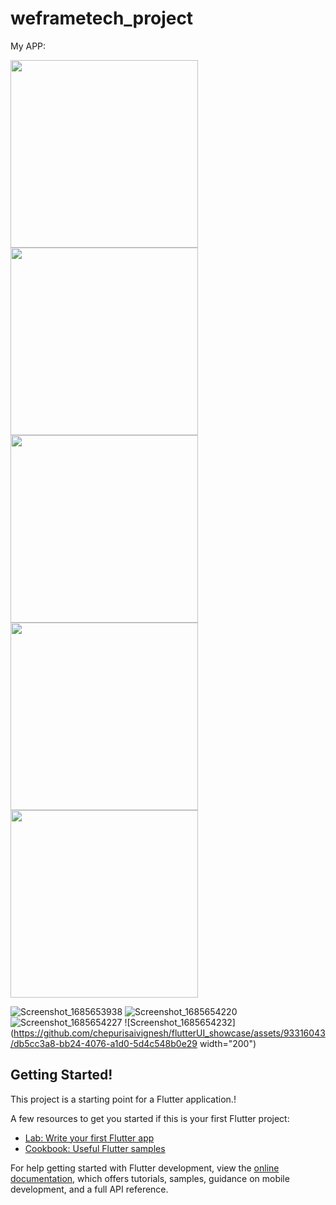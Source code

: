 # weframetech_project
My APP:

<img src="https://github.com/chepurisaivignesh/flutterUI_showcase/assets/93316043/0dd26f06-3f96-49ae-b311-96eed00da168" width="300">
<img src="https://github.com/chepurisaivignesh/flutterUI_showcase/assets/93316043/ad2bcdb6-fa9c-429c-96dd-c9706575444b" width="300">
<img src="https://github.com/chepurisaivignesh/flutterUI_showcase/assets/93316043/396b24bd-e377-4fae-9dd6-e623a0b6a517" width="300">
<img src="https://github.com/chepurisaivignesh/flutterUI_showcase/assets/93316043/83dcbf2c-7699-4616-83ec-1f7ebfcd1537" width="300">
<img src="https://github.com/chepurisaivignesh/flutterUI_showcase/assets/93316043/db5cc3a8-bb24-4076-a1d0-5d4c548b0e29" width="300">

![Screenshot_1685653938](https://github.com/chepurisaivignesh/flutterUI_showcase/assets/93316043/ad2bcdb6-fa9c-429c-96dd-c9706575444b) 
![Screenshot_1685654220](https://github.com/chepurisaivignesh/flutterUI_showcase/assets/93316043/396b24bd-e377-4fae-9dd6-e623a0b6a517)
![Screenshot_1685654227](https://github.com/chepurisaivignesh/flutterUI_showcase/assets/93316043/83dcbf2c-7699-4616-83ec-1f7ebfcd1537)
![Screenshot_1685654232](https://github.com/chepurisaivignesh/flutterUI_showcase/assets/93316043/db5cc3a8-bb24-4076-a1d0-5d4c548b0e29  width="200")

## Getting Started!


This project is a starting point for a Flutter application.!


A few resources to get you started if this is your first Flutter project:

- [Lab: Write your first Flutter app](https://docs.flutter.dev/get-started/codelab)
- [Cookbook: Useful Flutter samples](https://docs.flutter.dev/cookbook)

For help getting started with Flutter development, view the
[online documentation](https://docs.flutter.dev/), which offers tutorials,
samples, guidance on mobile development, and a full API reference.

